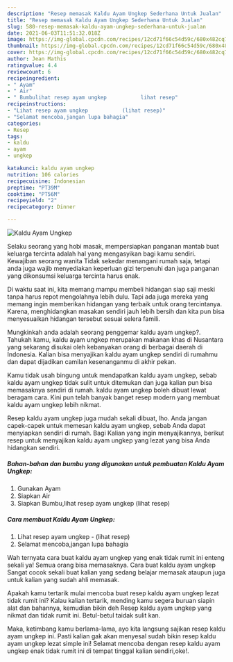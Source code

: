```yaml
---
description: "Resep memasak Kaldu Ayam Ungkep Sederhana Untuk Jualan"
title: "Resep memasak Kaldu Ayam Ungkep Sederhana Untuk Jualan"
slug: 580-resep-memasak-kaldu-ayam-ungkep-sederhana-untuk-jualan
date: 2021-06-03T11:51:32.018Z
image: https://img-global.cpcdn.com/recipes/12cd71f66c54d59c/680x482cq70/kaldu-ayam-ungkep-foto-resep-utama.jpg
thumbnail: https://img-global.cpcdn.com/recipes/12cd71f66c54d59c/680x482cq70/kaldu-ayam-ungkep-foto-resep-utama.jpg
cover: https://img-global.cpcdn.com/recipes/12cd71f66c54d59c/680x482cq70/kaldu-ayam-ungkep-foto-resep-utama.jpg
author: Jean Mathis
ratingvalue: 4.4
reviewcount: 6
recipeingredient:
- " Ayam"
- " Air"
- " Bumbulihat resep ayam ungkep           lihat resep"
recipeinstructions:
- "Lihat resep ayam ungkep           (lihat resep)"
- "Selamat mencoba,jangan lupa bahagia"
categories:
- Resep
tags:
- kaldu
- ayam
- ungkep

katakunci: kaldu ayam ungkep 
nutrition: 106 calories
recipecuisine: Indonesian
preptime: "PT39M"
cooktime: "PT56M"
recipeyield: "2"
recipecategory: Dinner

---
```



![Kaldu Ayam Ungkep](https://img-global.cpcdn.com/recipes/12cd71f66c54d59c/680x482cq70/kaldu-ayam-ungkep-foto-resep-utama.jpg)

Selaku seorang yang hobi masak, mempersiapkan panganan mantab buat keluarga tercinta adalah hal yang mengasyikan bagi kamu sendiri. Kewajiban seorang  wanita Tidak sekedar menangani rumah saja, tetapi anda juga wajib menyediakan keperluan gizi terpenuhi dan juga panganan yang dikonsumsi keluarga tercinta harus enak.

Di waktu  saat ini, kita memang mampu membeli hidangan siap saji meski tanpa harus repot mengolahnya lebih dulu. Tapi ada juga mereka yang memang ingin memberikan hidangan yang terbaik untuk orang tercintanya. Karena, menghidangkan masakan sendiri jauh lebih bersih dan kita pun bisa menyesuaikan hidangan tersebut sesuai selera famili. 



Mungkinkah anda adalah seorang penggemar kaldu ayam ungkep?. Tahukah kamu, kaldu ayam ungkep merupakan makanan khas di Nusantara yang sekarang disukai oleh kebanyakan orang di berbagai daerah di Indonesia. Kalian bisa menyajikan kaldu ayam ungkep sendiri di rumahmu dan dapat dijadikan camilan kesenanganmu di akhir pekan.

Kamu tidak usah bingung untuk mendapatkan kaldu ayam ungkep, sebab kaldu ayam ungkep tidak sulit untuk ditemukan dan juga kalian pun bisa memasaknya sendiri di rumah. kaldu ayam ungkep boleh dibuat lewat beragam cara. Kini pun telah banyak banget resep modern yang membuat kaldu ayam ungkep lebih nikmat.

Resep kaldu ayam ungkep juga mudah sekali dibuat, lho. Anda jangan capek-capek untuk memesan kaldu ayam ungkep, sebab Anda dapat menyiapkan sendiri di rumah. Bagi Kalian yang ingin menyajikannya, berikut resep untuk menyajikan kaldu ayam ungkep yang lezat yang bisa Anda hidangkan sendiri.

<!--inarticleads1-->

##### Bahan-bahan dan bumbu yang digunakan untuk pembuatan Kaldu Ayam Ungkep:

1. Gunakan  Ayam
1. Siapkan  Air
1. Siapkan  Bumbu,lihat resep ayam ungkep           (lihat resep)




<!--inarticleads2-->

##### Cara membuat Kaldu Ayam Ungkep:

1. Lihat resep ayam ungkep -           (lihat resep)
1. Selamat mencoba,jangan lupa bahagia




Wah ternyata cara buat kaldu ayam ungkep yang enak tidak rumit ini enteng sekali ya! Semua orang bisa memasaknya. Cara buat kaldu ayam ungkep Sangat cocok sekali buat kalian yang sedang belajar memasak ataupun juga untuk kalian yang sudah ahli memasak.

Apakah kamu tertarik mulai mencoba buat resep kaldu ayam ungkep lezat tidak rumit ini? Kalau kalian tertarik, mending kamu segera buruan siapin alat dan bahannya, kemudian bikin deh Resep kaldu ayam ungkep yang nikmat dan tidak rumit ini. Betul-betul taidak sulit kan. 

Maka, ketimbang kamu berlama-lama, ayo kita langsung sajikan resep kaldu ayam ungkep ini. Pasti kalian gak akan menyesal sudah bikin resep kaldu ayam ungkep lezat simple ini! Selamat mencoba dengan resep kaldu ayam ungkep enak tidak rumit ini di tempat tinggal kalian sendiri,oke!.


